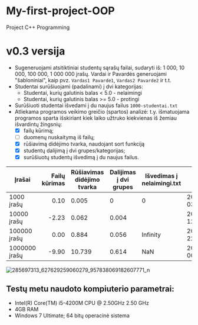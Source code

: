 # My-first-project-OOP #
Project C++ Programming

# v0.3 versija #
* Sugeneruojami atsitiktiniai studentų sąrašų failai, sudaryti iš: 1 000, 10 000, 100 000, 1 000 000 įrašų. Vardai ir Pavardės generuojami "šabloniniai", kaip pvz. `Vardas1 Pavarde1`, `Vardas2 Pavarde2` ir t.t.
* Studentai surūšiuojami (padalinami) į dvi kategorijas:
  * Studentai, kurių galutinis balas < 5.0 - nelaimingi
  * Studentai, kurių galutinis balas >= 5.0 - protingi
* Surūšiuoti studentai išvedami į du naujus failus `1000-studentai.txt`
* Atliekama programos veikimo greičio (spartos) analizė: t.y. išmatuojama programos sparta išskiriant kiek laiko užtruko kiekvienas iš žemiau išvardintų žingsnių:
    - [x] failų kūrimą;
    - [ ] duomenų nuskaitymą iš failų;
    - [x] rūšiavimą didėjimo tvarka, naudojant sort funkciją
    - [x] studentų dalijimą į dvi grupes/kategorijas;
    - [x] surūšiuotų studentų išvedimą į du naujus failus.

|Įrašai|Failų kūrimas|Rūšiavimas didėjimo tvarka |Dalijimas į dvi grupes|Išvedimas į nelaimingi.txt |  Išvedimas į protingi.txt
|---|----:|----|---|---|---
|1000 įrašų| 0.10|0.005|0 |       0|2017-01-01 03:04:05+0900|
|10000 įrašų|-2.23|0.062 |0.004|        |2017-12-23 12:34:51+0900|
|100000 įrašų| 0.00|0.884 |0.056 |Infinity|2017-03-03 22:44:55+0900|
|1000000 įrašų|-9.90|10.739|0.614|     NaN|2017-01-01 00:00:00+0900|

![285697313_627629259060279_957838069182607771_n](https://user-images.githubusercontent.com/72965991/195760793-ea7b354f-496f-4786-8d20-58b0f01ff2e5.png)


## Testų metu naudoto kompiuterio parametrai: ##

* Intel(R) Core(TM) i5-4200M CPU @ 2.50GHz 2.50 GHz
* 4GB RAM
* Windows 7 Ultimate; 64 bitų operacinė sistema
